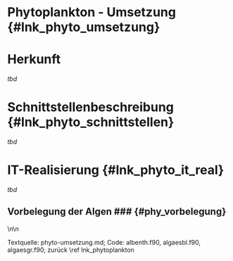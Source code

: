 Phytoplankton - Umsetzung {#lnk_phyto_umsetzung}
========================= 

# Herkunft  
*tbd*

# Schnittstellenbeschreibung {#lnk_phyto_schnittstellen}
*tbd*

# IT-Realisierung {#lnk_phyto_it_real}
*tbd*

## Vorbelegung der Algen ### {#phy_vorbelegung}

<!-- debugging

In QSim müssen die Biomassen der Algenklassen, ihre Chlorophyll-a:Kohlenstoff- sowie ihre zellinternen Nährstoff:Biomasse-Verhältnisse zu Beginn einer Simulation für die Durchführung einer Simulation vorbelegt werden. Dies erfolgt in der Subroutine \mbtt{algae\_start} (s. \mbtt{zuflussrand.f90}) über die bereitgestellten Gewässergüterandwerte und einen Teil der gesetzten Eingabeparameter.

Die Algenbiomasse zu Beginn einer QSim-Simulation wird in QSim wie folgt berechnet:
\f[
 A_i = \frac{1}{\CBio{i}} \cdot \text{Chl-a} \cdot \aChl{i} \cdot 
 \CChld{i}(T),\quad \quad \text{[\mgL]}
\f]

mit dem Kohlenstoff:Biomasse-Verhältnis $\CBio{i} = 0.48$\,\gXg{C} für alle 
Algenklassen, der Gesamt-Chlorophyll-a-Konzentration Chl-a (in \ugChlL), dem 
Anteil am Gesamt-Chlorophyll-a der Algenklasse \aChl{i} (dimensionlos; Güterandwert), 
und dem Kohlenstoff:Chlorophyll-a-Verhältnis dunkeladaptierter Algen der Klasse $i$ 
(in \gCmgChl) bei Temperatur $T$ (in \degC):

\f[
 \CChld{i}(T) = \CChld{i}(T_{ref}) \cdot e^{\aCChl{i}\cdot\left( T - T_{ref} \right)}, \quad \quad \text{[\gCmgChl]} \label{Eq:CChla_d}
\f]

mit $\CChld{i}(T_{ref})$ bei $T_{ref} = 20\degC$ als Eingabeparameter und dem Koeffizienten \aCChl{i} (in \degCinv), welcher in QSim in \mbtt{zuflussrand.f90} in Abhängigkeit von $\CChld{i}(\Tref)$ gesetzt wird. Die Standardwerte für \aCChl{i} sind wie folgt:

* \aCChl{ki}$ = -0.059$ für Kieselalgen
* \aCChl{gr}$ = -0.032$ für Grünalgen
* \aCChl{bl}$ = -0.062$ für Blaualgen

\textcolor{red}{Hinweis: Werte sollten nicht in \mbtt{zuflussrand.f90} gesetzt werden und Werte passen nicht zu Daten von \citet{Fanesi2015}.}\par

Zu Beginn der Simulation wird somit auch angenommen, dass alle Algen dunkeladaptiert sind (s. Glg.~\eqref{Eq:CChla_d}). Die zellinternen Nährstoff:Biomasse-Verhältnisse werden auf die vom Anwender als Eingabeparameter gesetzten maximalen Quotas \Qmax{X} (in \mgXL{$X$}; mit $X$ = N, P oder Si) gesetzt, d.h. die Nährstoffspeicher der Algen sind vollständig gefüllt.

end debugging -->

\n\n

Textquelle: phyto-umsetzung.md; Code: albenth.f90, algaesbl.f90,
algaesgr.f90; zurück \ref lnk_phytoplankton
